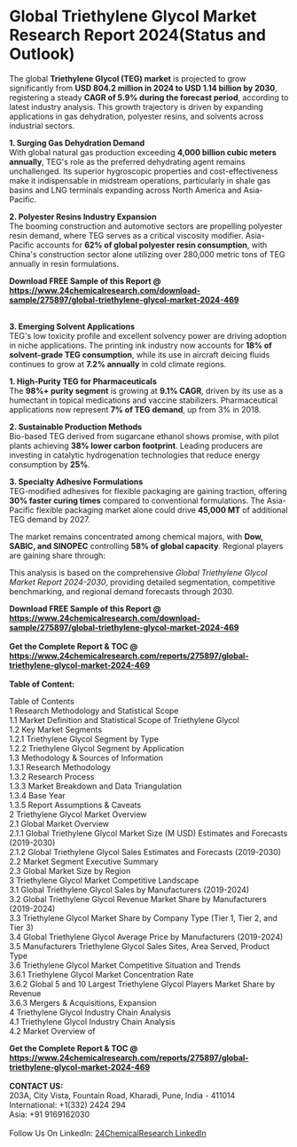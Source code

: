 <h1>Global Triethylene Glycol Market Research Report 2024(Status and Outlook)</h1><p>The global <strong>Triethylene Glycol (TEG) market</strong> is projected to grow significantly from <strong>USD 804.2 million in 2024 to USD 1.14 billion by 2030</strong>, registering a steady <strong>CAGR of 5.9% during the forecast period</strong>, according to latest industry analysis. This growth trajectory is driven by expanding applications in gas dehydration, polyester resins, and solvents across industrial sectors.</p><p><strong>1. Surging Gas Dehydration Demand</strong><br>
With global natural gas production exceeding <strong>4,000 billion cubic meters annually</strong>, TEG's role as the preferred dehydrating agent remains unchallenged. Its superior hygroscopic properties and cost-effectiveness make it indispensable in midstream operations, particularly in shale gas basins and LNG terminals expanding across North America and Asia-Pacific.</p><p><strong>2. Polyester Resins Industry Expansion</strong><br>
The booming construction and automotive sectors are propelling polyester resin demand, where TEG serves as a critical viscosity modifier. Asia-Pacific accounts for <strong>62% of global polyester resin consumption</strong>, with China's construction sector alone utilizing over 280,000 metric tons of TEG annually in resin formulations.</p><div><b>Download FREE Sample of this Report @ 
            <a href="https://www.24chemicalresearch.com/download-sample/275897/global-triethylene-glycol-market-2024-469">
            https://www.24chemicalresearch.com/download-sample/275897/global-triethylene-glycol-market-2024-469</a></b></div><br><p><strong>3. Emerging Solvent Applications</strong><br>
TEG's low toxicity profile and excellent solvency power are driving adoption in niche applications. The printing ink industry now accounts for <strong>18% of solvent-grade TEG consumption</strong>, while its use in aircraft deicing fluids continues to grow at <strong>7.2% annually</strong> in cold climate regions.</p><p><strong>1. High-Purity TEG for Pharmaceuticals</strong><br>
The <strong>98%+ purity segment</strong> is growing at <strong>9.1% CAGR</strong>, driven by its use as a humectant in topical medications and vaccine stabilizers. Pharmaceutical applications now represent <strong>7% of TEG demand</strong>, up from 3% in 2018.</p><p><strong>2. Sustainable Production Methods</strong><br>
Bio-based TEG derived from sugarcane ethanol shows promise, with pilot plants achieving <strong>38% lower carbon footprint</strong>. Leading producers are investing in catalytic hydrogenation technologies that reduce energy consumption by <strong>25%</strong>.</p><p><strong>3. Specialty Adhesive Formulations</strong><br>
TEG-modified adhesives for flexible packaging are gaining traction, offering <strong>30% faster curing times</strong> compared to conventional formulations. The Asia-Pacific flexible packaging market alone could drive <strong>45,000 MT</strong> of additional TEG demand by 2027.</p><p>The market remains concentrated among chemical majors, with <strong>Dow, SABIC, and SINOPEC</strong> controlling <strong>58% of global capacity</strong>. Regional players are gaining share through:</p><p>This analysis is based on the comprehensive <em>Global Triethylene Glycol Market Report 2024-2030</em>, providing detailed segmentation, competitive benchmarking, and regional demand forecasts through 2030.</p><div><b>Download FREE Sample of this Report @ 
            <a href="https://www.24chemicalresearch.com/download-sample/275897/global-triethylene-glycol-market-2024-469">
            https://www.24chemicalresearch.com/download-sample/275897/global-triethylene-glycol-market-2024-469</a></b></div><br><div><b>Get the Complete Report & TOC @ 
            <a href="https://www.24chemicalresearch.com/reports/275897/global-triethylene-glycol-market-2024-469">
            https://www.24chemicalresearch.com/reports/275897/global-triethylene-glycol-market-2024-469</a></b></div><br>
            <b>Table of Content:</b><p>Table of Contents<br />
1 Research Methodology and Statistical Scope<br />
1.1 Market Definition and Statistical Scope of Triethylene Glycol<br />
1.2 Key Market Segments<br />
1.2.1 Triethylene Glycol Segment by Type<br />
1.2.2 Triethylene Glycol Segment by Application<br />
1.3 Methodology & Sources of Information<br />
1.3.1 Research Methodology<br />
1.3.2 Research Process<br />
1.3.3 Market Breakdown and Data Triangulation<br />
1.3.4 Base Year<br />
1.3.5 Report Assumptions & Caveats<br />
2 Triethylene Glycol Market Overview<br />
2.1 Global Market Overview<br />
2.1.1 Global Triethylene Glycol Market Size (M USD) Estimates and Forecasts (2019-2030)<br />
2.1.2 Global Triethylene Glycol Sales Estimates and Forecasts (2019-2030)<br />
2.2 Market Segment Executive Summary<br />
2.3 Global Market Size by Region<br />
3 Triethylene Glycol Market Competitive Landscape<br />
3.1 Global Triethylene Glycol Sales by Manufacturers (2019-2024)<br />
3.2 Global Triethylene Glycol Revenue Market Share by Manufacturers (2019-2024)<br />
3.3 Triethylene Glycol Market Share by Company Type (Tier 1, Tier 2, and Tier 3)<br />
3.4 Global Triethylene Glycol Average Price by Manufacturers (2019-2024)<br />
3.5 Manufacturers Triethylene Glycol Sales Sites, Area Served, Product Type<br />
3.6 Triethylene Glycol Market Competitive Situation and Trends<br />
3.6.1 Triethylene Glycol Market Concentration Rate<br />
3.6.2 Global 5 and 10 Largest Triethylene Glycol Players Market Share by Revenue<br />
3.6.3 Mergers & Acquisitions, Expansion<br />
4 Triethylene Glycol Industry Chain Analysis<br />
4.1 Triethylene Glycol Industry Chain Analysis<br />
4.2 Market Overview of</p><div><b>Get the Complete Report & TOC @ 
            <a href="https://www.24chemicalresearch.com/reports/275897/global-triethylene-glycol-market-2024-469">
            https://www.24chemicalresearch.com/reports/275897/global-triethylene-glycol-market-2024-469</a></b></div><br><b>CONTACT US:</b><br>
            203A, City Vista, Fountain Road, Kharadi, Pune, India - 411014<br>
            International: +1(332) 2424 294<br>
            Asia: +91 9169162030 <br><br>
            Follow Us On LinkedIn: <a href="https://www.linkedin.com/company/24chemicalresearch/">24ChemicalResearch LinkedIn</a>